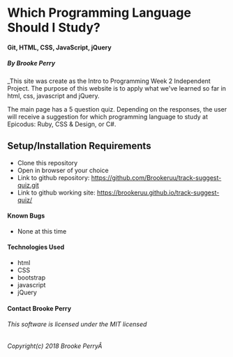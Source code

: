 # Which Programming Language Should I Study?

#### Git, HTML, CSS, JavaScript, jQuery

##### By Brooke Perry

_This site was create as the Intro to Programming Week 2 Independent Project. The purpose of this website is to apply what we've learned so far in html, css, javascript and jQuery.

The main page has a 5 question quiz. Depending on the responses, the user will receive a suggestion for which programming language to study at Epicodus: Ruby, CSS & Design, or C#.

## Setup/Installation Requirements
* Clone this repository
* Open in browser of your choice
* Link to github repository: https://github.com/Brookeruu/track-suggest-quiz.git
* Link to github working site: https://brookeruu.github.io/track-suggest-quiz/

#### Known Bugs
* None at this time

#### Technologies Used
* html
* CSS
* bootstrap
* javascript
* jQuery

#### **Contact** Brooke Perry

###### This software is licensed under the MIT licensed

###### Copyright(c) 2018 Brooke PerryÂ
